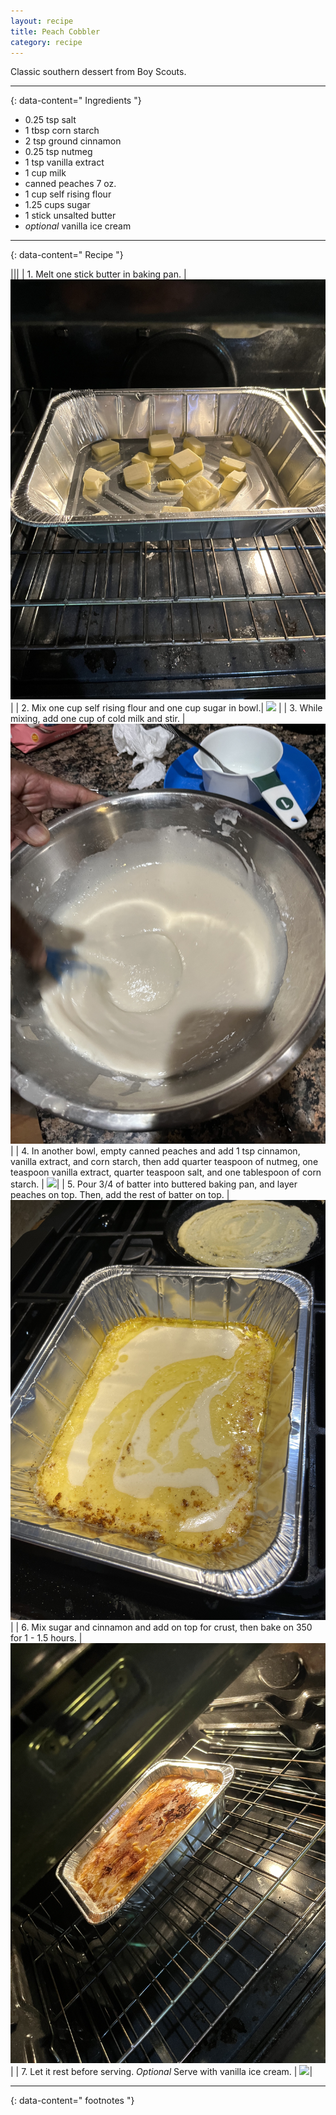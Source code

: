 ```yaml
---
layout: recipe
title: Peach Cobbler
category: recipe
---
```


Classic southern dessert from Boy Scouts. 

---
{: data-content=" Ingredients "}


- 0.25 tsp salt
- 1 tbsp corn starch
- 2 tsp ground cinnamon
- 0.25 tsp nutmeg
- 1 tsp vanilla extract
- 1 cup milk
- canned peaches 7 oz.
- 1 cup self rising flour
- 1.25 cups sugar 
- 1 stick unsalted butter 
- *optional* vanilla ice cream


---
{: data-content=" Recipe "}


|<img src="https://raw.githubusercontent.com/abadari3/abadari3.github.io/master/_images/dalmakhani0.jpeg" style="width: 0%;height: 0;">|<img src="https://raw.githubusercontent.com/abadari3/abadari3.github.io/master/_images/dalmakhani0.jpeg" style="width: 0%;height: 0;">|
| 1. Melt one stick butter in baking pan. | <img src="https://raw.githubusercontent.com/abadari3/abadari3.github.io/master/_images/peachcobbler1.jpeg"> |
| 2. Mix one cup self rising flour and one cup sugar in bowl.| <img src="https://raw.githubusercontent.com/abadari3/abadari3.github.io/master/_images/peachcobbler2.jpeg" > |
| 3. While mixing, add one cup of cold milk and stir. | <img src="https://raw.githubusercontent.com/abadari3/abadari3.github.io/master/_images/peachcobbler3.jpeg"> |
| 4. In another bowl, empty canned peaches and add 1 tsp cinnamon, vanilla extract, and corn starch, then add quarter teaspoon of nutmeg, one teaspoon vanilla extract, quarter teaspoon salt, and one tablespoon of corn starch.  | <img src="https://raw.githubusercontent.com/abadari3/abadari3.github.io/master/_images/peachcobbler4.jpeg">|
| 5. Pour 3/4 of batter into buttered baking pan, and layer peaches on top. Then, add the rest of batter on top.  | <img src="https://raw.githubusercontent.com/abadari3/abadari3.github.io/master/_images/peachcobbler5.jpeg">|
| 6.  Mix sugar and cinnamon and add on top for crust, then bake on 350 for 1 - 1.5 hours. | <img src="https://raw.githubusercontent.com/abadari3/abadari3.github.io/master/_images/peachcobbler6.jpeg">|
| 7. Let it rest before serving. *Optional* Serve with vanilla ice cream.  | <img src="https://raw.githubusercontent.com/abadari3/abadari3.github.io/master/_images/peachcobbler7.jpeg">|

---
{: data-content=" footnotes "}
